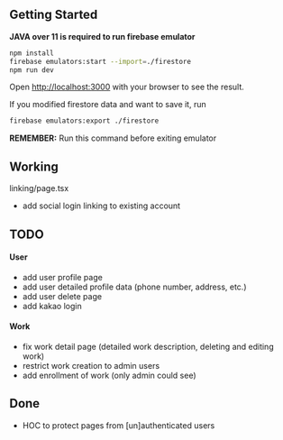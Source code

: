## Getting Started

**JAVA over 11 is required to run firebase emulator**

```bash
npm install
firebase emulators:start --import=./firestore
npm run dev
```

Open [http://localhost:3000](http://localhost:3000) with your browser to see the result.


If you modified firestore data and want to save it, run
```bash
firebase emulators:export ./firestore
```
**REMEMBER:** Run this command before exiting emulator

## Working
linking/page.tsx
- add social login linking to existing account

## TODO

#### User
- add user profile page
- add user detailed profile data (phone number, address, etc.)
- add user delete page
- add kakao login

#### Work
- fix work detail page (detailed work description, deleting and editing work)
- restrict work creation to admin users
- add enrollment of work (only admin could see)

## Done
- HOC to protect pages from [un]authenticated users

